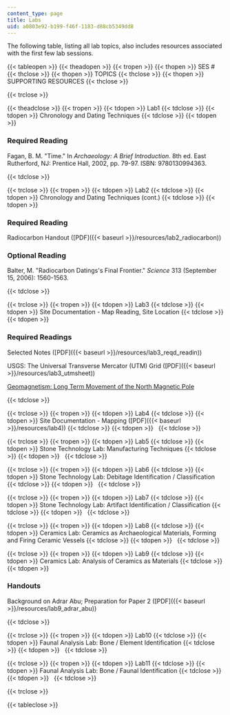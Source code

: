 ```yaml
---
content_type: page
title: Labs
uid: a0803e92-b199-f46f-1183-d88cb5349dd8
---
```


The following table, listing all lab topics, also includes resources associated with the first few lab sessions.

{{< tableopen >}}
{{< theadopen >}}
{{< tropen >}}
{{< thopen >}}
SES #
{{< thclose >}}
{{< thopen >}}
TOPICS
{{< thclose >}}
{{< thopen >}}
SUPPORTING RESOURCES
{{< thclose >}}

{{< trclose >}}

{{< theadclose >}}
{{< tropen >}}
{{< tdopen >}}
Lab1
{{< tdclose >}}
{{< tdopen >}}
Chronology and Dating Techniques
{{< tdclose >}}
{{< tdopen >}}


### Required Reading

Fagan, B. M. "Time." In _Archaeology: A Brief Introduction_. 8th ed. East Rutherford, NJ: Prentice Hall, 2002, pp. 79-97. ISBN: 9780130994363.


{{< tdclose >}}

{{< trclose >}}
{{< tropen >}}
{{< tdopen >}}
Lab2
{{< tdclose >}}
{{< tdopen >}}
Chronology and Dating Techniques (cont.)
{{< tdclose >}}
{{< tdopen >}}


### Required Reading

Radiocarbon Handout ([PDF]({{< baseurl >}}/resources/lab2_radiocarbon))

### Optional Reading

Balter, M. "Radiocarbon Datings's Final Frontier." _Science_ 313 (September 15, 2006): 1560-1563.


{{< tdclose >}}

{{< trclose >}}
{{< tropen >}}
{{< tdopen >}}
Lab3
{{< tdclose >}}
{{< tdopen >}}
Site Documentation - Map Reading, Site Location
{{< tdclose >}}
{{< tdopen >}}


### Required Readings

Selected Notes ([PDF]({{< baseurl >}}/resources/lab3_reqd_readin))

USGS: The Universal Transverse Mercator (UTM) Grid ([PDF]({{< baseurl >}}/resources/lab3_utmsheet))

[Geomagnetism: Long Term Movement of the North Magnetic Pole](http://www.ngdc.noaa.gov/geomag/GeomagneticPoles.shtml)


{{< tdclose >}}

{{< trclose >}}
{{< tropen >}}
{{< tdopen >}}
Lab4
{{< tdclose >}}
{{< tdopen >}}
Site Documentation - Mapping ([PDF]({{< baseurl >}}/resources/lab4))
{{< tdclose >}}
{{< tdopen >}}
 
{{< tdclose >}}

{{< trclose >}}
{{< tropen >}}
{{< tdopen >}}
Lab5
{{< tdclose >}}
{{< tdopen >}}
Stone Technology Lab: Manufacturing Techniques
{{< tdclose >}}
{{< tdopen >}}
 
{{< tdclose >}}

{{< trclose >}}
{{< tropen >}}
{{< tdopen >}}
Lab6
{{< tdclose >}}
{{< tdopen >}}
Stone Technology Lab: Debitage Identification / Classification
{{< tdclose >}}
{{< tdopen >}}
 
{{< tdclose >}}

{{< trclose >}}
{{< tropen >}}
{{< tdopen >}}
Lab7
{{< tdclose >}}
{{< tdopen >}}
Stone Technology Lab: Artifact Identification / Classification
{{< tdclose >}}
{{< tdopen >}}
 
{{< tdclose >}}

{{< trclose >}}
{{< tropen >}}
{{< tdopen >}}
Lab8
{{< tdclose >}}
{{< tdopen >}}
Ceramics Lab: Ceramics as Archaeological Materials, Forming and Firing Ceramic Vessels
{{< tdclose >}}
{{< tdopen >}}
 
{{< tdclose >}}

{{< trclose >}}
{{< tropen >}}
{{< tdopen >}}
Lab9
{{< tdclose >}}
{{< tdopen >}}
Ceramics Lab: Analysis of Ceramics as Materials
{{< tdclose >}}
{{< tdopen >}}


### Handouts

Background on Adrar Abu; Preparation for Paper 2 ([PDF]({{< baseurl >}}/resources/lab9_adrar_abu))


{{< tdclose >}}

{{< trclose >}}
{{< tropen >}}
{{< tdopen >}}
Lab10
{{< tdclose >}}
{{< tdopen >}}
Faunal Analysis Lab: Bone / Element Identification
{{< tdclose >}}
{{< tdopen >}}
 
{{< tdclose >}}

{{< trclose >}}
{{< tropen >}}
{{< tdopen >}}
Lab11
{{< tdclose >}}
{{< tdopen >}}
Faunal Analysis Lab: Bone / Faunal Identification
{{< tdclose >}}
{{< tdopen >}}
 
{{< tdclose >}}

{{< trclose >}}

{{< tableclose >}}